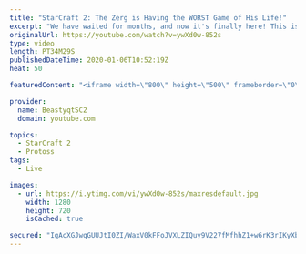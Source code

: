 ```yaml
---
title: "StarCraft 2: The Zerg is Having the WORST Game of His Life!"
excerpt: "We have waited for months, and now it's finally here! This is the VOID RAYS to GRANDMASTER series! With the new balance changes to speedy Void Rays in the latest patch, we can now begin the series right! At this point in the series, we are introducing other units into the composition to make the games"
originalUrl: https://youtube.com/watch?v=ywXd0w-852s
type: video
length: PT34M29S
publishedDateTime: 2020-01-06T10:52:19Z
heat: 50

featuredContent: "<iframe width=\"800\" height=\"500\" frameborder=\"0\" src=\"https://www.youtube.com/embed/ywXd0w-852s\" allow=\"accelerometer; autoplay; encrypted-media; gyroscope; picture-in-picture\" allowfullscreen></iframe>"

provider:
  name: BeastyqtSC2
  domain: youtube.com

topics:
  - StarCraft 2
  - Protoss
tags:
  - Live

images:
  - url: https://i.ytimg.com/vi/ywXd0w-852s/maxresdefault.jpg
    width: 1280
    height: 720
    isCached: true

secured: "IgAcXGJwqGUUJtI0ZI/WaxV0kFFoJVXLZIQuy9V227fMfhhZ1+w6rK3rIKyXb4BLEADklfiARlBqBhmBVUALDD7fMVm7RyYCwyo5MWhb6vgbCr9b8bZ2I8woWHxNpC2HJHV9EIzkTi9cugSCGF9ryiZH/s+IiN9EQxahpQhTwuBcup4wqEIcNlsjx3rIq80RHZFkZiOBMeWTp5Y965ZE1WQdNWYxEUcFybcwsYAIHS6Z5b9h9Vk9hLXZh8hbflNLs8FC1767RxQ4GStJjITptbm68xCQJWTcY3GO65zMRiV9Xz1D1Y2Osib0yvuQIlTIEzGFImKzD0UjBVCYQY1YVTE6jhXrxqnTRYBkuYZ76+3SIqNxmE+6rbuGh1IxjKxXTY93D8mSLhV3W/NEfp6BwAtBY3kDKrI4JmvKnmFiMww=;pWxM9dRXtwsBWrOXKZj2mw=="
---
```


